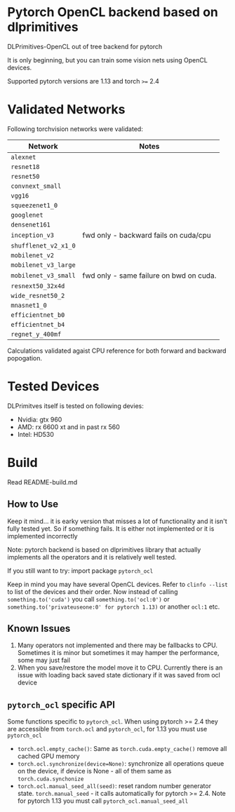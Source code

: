 # Pytorch OpenCL backend based on dlprimitives

DLPrimitives-OpenCL out of tree backend for pytorch

It is only beginning, but you can train some vision nets using OpenCL devices.

Supported pytorch versions are 1.13 and torch `>=` 2.4

# Validated Networks

Following torchvision networks were validated:

| Network               |   Notes                                   |
|-----------------------|-------------------------------------------|
| `alexnet`             |                                           |
| `resnet18`            |                                           |
| `resnet50`            |                                           |
| `convnext_small`      |                                           |
| `vgg16`               |                                           |
| `squeezenet1_0`       |                                           |
| `googlenet`           |                                           |
| `densenet161`         |                                           |
| `inception_v3`        | fwd only - backward fails on cuda/cpu     |
| `shufflenet_v2_x1_0`  |                                           |
| `mobilenet_v2`        |                                           |
| `mobilenet_v3_large`  |                                           |
| `mobilenet_v3_small`  | fwd only - same failure on bwd on cuda.   |
| `resnext50_32x4d`     |                                           |
| `wide_resnet50_2`     |                                           |
| `mnasnet1_0`          |                                           |
| `efficientnet_b0`     |                                           |
| `efficientnet_b4`     |                                           |
| `regnet_y_400mf`      |                                           |


Calculations validated agaist CPU reference for both forward and backward popogation.

# Tested Devices

DLPrimitves itself is tested on following devies: 

- Nvidia: gtx 960
- AMD: rx 6600 xt and in past rx 560
- Intel: HD530


# Build

Read README-build.md
    
## How to Use
    
Keep it mind... it is earky version that misses a lot of functionality and it isn't fully tested yet.
So if something fails. It is either not implemented or it is implemented incorrectly

Note: pytorch backend is based on dlprimitives library that actually implements all the operators and
it is relatively well tested.

If you still want to try: import package `pytorch_ocl`

Keep in mind you may have several OpenCL devices. Refer to `clinfo --list` to list
of the devices and their order. Now instead of calling `something.to('cuda')` you call `something.to('ocl:0')` or 
`something.to('privateuseone:0' for pytorch 1.13)` or another `ocl:1` etc.

## Known Issues

1. Many operators not implemented and there may be fallbacks to CPU. Sometimes it is minor but sometimes it may hamper the performance, some may just fail
2. When you save/restore the model move it to CPU. Currently there is an issue with loading back saved state dictionary if it was saved from ocl device


## `pytorch_ocl` specific API

Some functions specific to `pytorch_ocl`. When using pytorch >= 2.4 they are accessible from `torch.ocl` and `pytorch_ocl`, for 1.13 you must use `pytorch_ocl`

- `torch.ocl.empty_cache()`: Same as `torch.cuda.empty_cache()` remove all cached GPU memory
- `torch.ocl.synchronize(device=None)`: synchronize all operations queue on the device, if device is None - all of them same as `torch.cuda.synchonize`
- `torch.ocl.manual_seed_all(seed)`: reset random number generator state. `torch.manual_seed` - it calls automatically for pytorch >= 2.4. Note for pytorch 1.13 you must call `pytorch_ocl.manual_seed_all`


